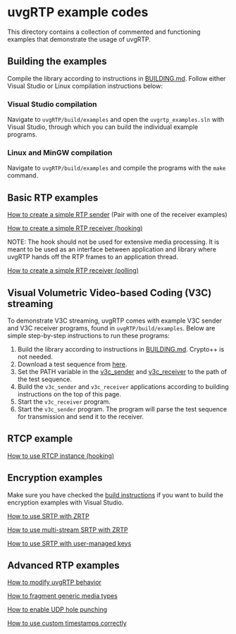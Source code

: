 # uvgRTP example codes

This directory contains a collection of commented and functioning examples that demonstrate the usage of uvgRTP.

## Building the examples

Compile the library according to instructions in [BUILDING.md](../BUILDING.md).
Follow either Visual Studio or Linux compilation instructions below:

### Visual Studio compilation

Navigate to `uvgRTP/build/examples` and open the `uvgrtp_examples.sln` with Visual Studio, through which you can build the individual example programs.

### Linux and MinGW compilation

Navigate to `uvgRTP/build/examples` and compile the programs with the `make` command.

## Basic RTP examples

[How to create a simple RTP sender](sending.cc) (Pair with one of the receiver examples)

[How to create a simple RTP receiver (hooking)](receiving_hook.cc)

NOTE: The hook should not be used for extensive media processing. It is meant to be used as an interface between application and library where uvgRTP hands off the RTP frames to an application thread.

[How to create a simple RTP receiver (polling)](receiving_poll.cc)

## Visual Volumetric Video-based Coding (V3C) streaming

To demonstrate V3C streaming, uvgRTP comes with example V3C sender and V3C receiver programs, found in `uvgRTP/build/examples`. Below are simple step-by-step instructions to run these programs:

1. Build the library according to instructions in [BUILDING.md](../BUILDING.md). Crypto++ is not needed.
3. Download a test sequence from [here](https://ultravideo.fi/uvgRTP_example_sequence_longdress.vpcc).
4. Set the PATH variable in the [v3c_sender](v3c_sender.cc#L20) and [v3c_receiver](v3c_receiver.cc#L49) to the path of the test sequence.
5. Build the `v3c_sender` and `v3c_receiver` applications according to building instructions on the top of this page.
6. Start the `v3c_receiver` program.
7. Start the `v3c_sender` program. The program will parse the test sequence for transmission and send it to the receiver.

## RTCP example

[How to use RTCP instance (hooking)](rtcp_hook.cc)

## Encryption examples

Make sure you have checked the [build instructions](../BUILDING.md#linking-uvgrtp-and-crypto-to-an-application) if you want to build the encryption examples with Visual Studio.

[How to use SRTP with ZRTP](srtp_zrtp.cc)

[How to use multi-stream SRTP with ZRTP](zrtp_multistream.cc)

[How to use SRTP with user-managed keys](srtp_user.cc)

## Advanced RTP examples

[How to modify uvgRTP behavior](configuration.cc)

[How to fragment generic media types](sending_generic.cc)

[How to enable UDP hole punching](binding.cc)

[How to use custom timestamps correctly](custom_timestamps.cc)